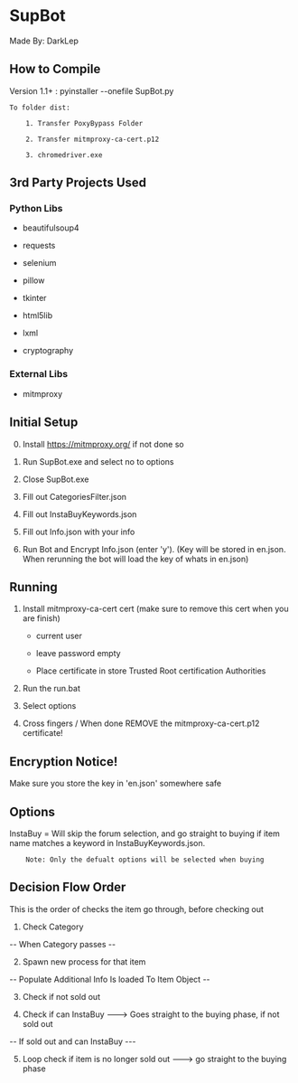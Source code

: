 # SupBot

Made By: DarkLep

## How to Compile

Version 1.1+ : pyinstaller --onefile SupBot.py

	To folder dist:

		1. Transfer PoxyBypass Folder

		2. Transfer mitmproxy-ca-cert.p12

		3. chromedriver.exe

## 3rd Party Projects Used

### Python Libs

- beautifulsoup4

- requests

- selenium

- pillow

- tkinter

- html5lib

- lxml

- cryptography

### External Libs

- mitmproxy

## Initial Setup

0. Install https://mitmproxy.org/ if not done so

1. Run SupBot.exe and select no to options

2. Close SupBot.exe

3. Fill out CategoriesFilter.json

4. Fill out InstaBuyKeywords.json

5. Fill out Info.json with your info

6. Run Bot and Encrypt Info.json (enter 'y'). (Key will be stored in en.json. When rerunning the bot will load the key of whats in en.json)

## Running

1. Install mitmproxy-ca-cert cert (make sure to remove this cert when you are finish)

	- current user

	- leave password empty

	- Place certificate in store Trusted Root certification Authorities

2. Run the run.bat

3. Select options

4. Cross fingers / When done REMOVE the mitmproxy-ca-cert.p12 certificate!

## Encryption Notice!

Make sure you store the key in 'en.json' somewhere safe

## Options

InstaBuy = Will skip the forum selection, and go straight to buying if item name matches a keyword in InstaBuyKeywords.json.

		Note: Only the defualt options will be selected when buying

## Decision Flow Order

This is the order of checks the item go through, before checking out

1. Check Category

-- When Category passes --

2. Spawn new process for that item

-- Populate Additional Info Is loaded To Item Object --

3. Check if not sold out

4. Check if can InstaBuy ---> Goes straight to the buying phase, if not sold out

-- If sold out and can InstaBuy ---

5. Loop check if item is no longer sold out ---> go straight to the buying phase
